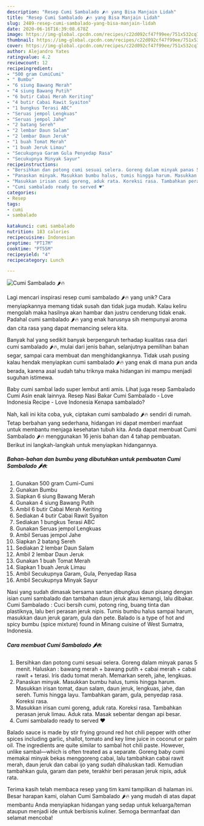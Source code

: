 ```yaml
---
description: "Resep Cumi Sambalado 🌶🔥 yang Bisa Manjain Lidah"
title: "Resep Cumi Sambalado 🌶🔥 yang Bisa Manjain Lidah"
slug: 2489-resep-cumi-sambalado-yang-bisa-manjain-lidah
date: 2020-06-16T16:39:08.678Z
image: https://img-global.cpcdn.com/recipes/c22d092cf47f99ee/751x532cq70/cumi-sambalado-🌶🔥-foto-resep-utama.jpg
thumbnail: https://img-global.cpcdn.com/recipes/c22d092cf47f99ee/751x532cq70/cumi-sambalado-🌶🔥-foto-resep-utama.jpg
cover: https://img-global.cpcdn.com/recipes/c22d092cf47f99ee/751x532cq70/cumi-sambalado-🌶🔥-foto-resep-utama.jpg
author: Alejandro Yates
ratingvalue: 4.2
reviewcount: 12
recipeingredient:
- "500 gram CumiCumi"
- " Bumbu"
- "6 siung Bawang Merah"
- "4 siung Bawang Putih"
- "6 butir Cabai Merah Keriting"
- "4 butir Cabai Rawit Syaiton"
- "1 bungkus Terasi ABC"
- "Seruas jempol Lengkuas"
- "Seruas jempol Jahe"
- "2 batang Sereh"
- "2 lembar Daun Salam"
- "2 lembar Daun Jeruk"
- "1 buah Tomat Merah"
- "1 buah Jeruk Limau"
- "Secukupnya Garam Gula Penyedap Rasa"
- "Secukupnya Minyak Sayur"
recipeinstructions:
- "Bersihkan dan potong cumi sesuai selera. Goreng dalam minyak panas 5 menit. Haluskan : bawang merah + bawang putih + cabai merah + cabai rawit + terasi. Iris dadu tomat merah. Memarkan sereh, jahe, lengkuas."
- "Panaskan minyak. Masukkan bumbu halus, tumis hingga harum. Masukkan irisan tomat, daun salam, daun jeruk, lengkuas, jahe, dan sereh. Tumis hingga layu. Tambahkan garam, gula, penyedap rasa. Koreksi rasa."
- "Masukkan irisan cumi goreng, aduk rata. Koreksi rasa. Tambahkan perasan jeruk limau. Aduk rata. Masak sebentar dengan api besar."
- "Cumi sambalado ready to served ♥️"
categories:
- Resep
tags:
- cumi
- sambalado

katakunci: cumi sambalado 
nutrition: 183 calories
recipecuisine: Indonesian
preptime: "PT17M"
cooktime: "PT55M"
recipeyield: "4"
recipecategory: Lunch

---
```



![Cumi Sambalado 🌶🔥](https://img-global.cpcdn.com/recipes/c22d092cf47f99ee/751x532cq70/cumi-sambalado-🌶🔥-foto-resep-utama.jpg)

Lagi mencari inspirasi resep cumi sambalado 🌶🔥 yang unik? Cara menyiapkannya memang tidak susah dan tidak juga mudah. Kalau keliru mengolah maka hasilnya akan hambar dan justru cenderung tidak enak. Padahal cumi sambalado 🌶🔥 yang enak harusnya sih mempunyai aroma dan cita rasa yang dapat memancing selera kita.

Banyak hal yang sedikit banyak berpengaruh terhadap kualitas rasa dari cumi sambalado 🌶🔥, mulai dari jenis bahan, selanjutnya pemilihan bahan segar, sampai cara membuat dan menghidangkannya. Tidak usah pusing kalau hendak menyiapkan cumi sambalado 🌶🔥 yang enak di mana pun anda berada, karena asal sudah tahu triknya maka hidangan ini mampu menjadi suguhan istimewa.

Baby cumi sambal lado super lembut anti amis. Lihat juga resep Sambalado Cumi Asin enak lainnya. Resep Nasi Bakar Cumi Sambalado - Love Indonesia Recipe - Love Indonesia Kenapa sambalado?


Nah, kali ini kita coba, yuk, ciptakan cumi sambalado 🌶🔥 sendiri di rumah. Tetap berbahan yang sederhana, hidangan ini dapat memberi manfaat untuk membantu menjaga kesehatan tubuh kita. Anda dapat membuat Cumi Sambalado 🌶🔥 menggunakan 16 jenis bahan dan 4 tahap pembuatan. Berikut ini langkah-langkah untuk menyiapkan hidangannya.

<!--inarticleads1-->

##### Bahan-bahan dan bumbu yang dibutuhkan untuk pembuatan Cumi Sambalado 🌶🔥:

1. Gunakan 500 gram Cumi-Cumi
1. Gunakan  Bumbu
1. Siapkan 6 siung Bawang Merah
1. Gunakan 4 siung Bawang Putih
1. Ambil 6 butir Cabai Merah Keriting
1. Sediakan 4 butir Cabai Rawit Syaiton
1. Sediakan 1 bungkus Terasi ABC
1. Gunakan Seruas jempol Lengkuas
1. Ambil Seruas jempol Jahe
1. Siapkan 2 batang Sereh
1. Sediakan 2 lembar Daun Salam
1. Ambil 2 lembar Daun Jeruk
1. Gunakan 1 buah Tomat Merah
1. Siapkan 1 buah Jeruk Limau
1. Ambil Secukupnya Garam, Gula, Penyedap Rasa
1. Ambil Secukupnya Minyak Sayur


Nasi yang sudah dimasak bersama santan dibungkus daun pisang dengan isian cumi sambalado dan tambahan daun jeruk atau kemangi, lalu dibakar. Cumi Sambalado : Cuci bersih cumi, potong ring, buang tinta dan plastiknya, lalu beri perasan jeruk nipis. Tumis bumbu halus sampai harum, masukkan daun jeruk garam, gula dan pete. Balado is a type of hot and spicy bumbu (spice mixture) found in Minang cuisine of West Sumatra, Indonesia. 

<!--inarticleads2-->

##### Cara membuat Cumi Sambalado 🌶🔥:

1. Bersihkan dan potong cumi sesuai selera. Goreng dalam minyak panas 5 menit. Haluskan : bawang merah + bawang putih + cabai merah + cabai rawit + terasi. Iris dadu tomat merah. Memarkan sereh, jahe, lengkuas.
1. Panaskan minyak. Masukkan bumbu halus, tumis hingga harum. Masukkan irisan tomat, daun salam, daun jeruk, lengkuas, jahe, dan sereh. Tumis hingga layu. Tambahkan garam, gula, penyedap rasa. Koreksi rasa.
1. Masukkan irisan cumi goreng, aduk rata. Koreksi rasa. Tambahkan perasan jeruk limau. Aduk rata. Masak sebentar dengan api besar.
1. Cumi sambalado ready to served ♥️


Balado sauce is made by stir frying ground red hot chili pepper with other spices including garlic, shallot, tomato and key lime juice in coconut or palm oil. The ingredients are quite similar to sambal hot chili paste. However, unlike sambal—which is often treated as a separate. Goreng baby cumi memakai minyak bekas menggoreng cabai, lalu tambahkan cabai rawit merah, daun jeruk dan cabai ijo yang sudah dihaluskan tadi. Kemudian tambahkan gula, garam dan pete, terakhir beri perasan jeruk nipis, aduk rata. 

Terima kasih telah membaca resep yang tim kami tampilkan di halaman ini. Besar harapan kami, olahan Cumi Sambalado 🌶🔥 yang mudah di atas dapat membantu Anda menyiapkan hidangan yang sedap untuk keluarga/teman ataupun menjadi ide untuk berbisnis kuliner. Semoga bermanfaat dan selamat mencoba!
